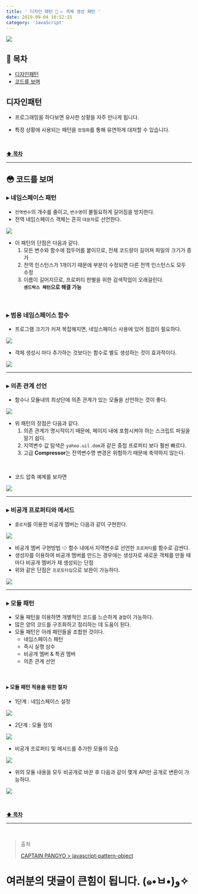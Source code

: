 ```yaml
---
title: ' 디자인 패턴 💠 ▻ 객체 생성 패턴 '
date: 2019-09-04 10:52:15
category: 'JavaScript'
---
```


![](./images/design-pattern/logo.jpg)

## **💎 목차**

- [디자인패턴](#-디자인패턴)
- [코드를 보며](#-코드를-보며)

## **디자인패턴**

- 프로그래밍을 하다보면 유사한 상황을 자주 만나게 됩니다.

- 특정 상황에 사용되는 패턴을 `정형화`를 통해 유연하게 대처할 수 있습니다.

<br />

**[⬆ 목차](#-목차)**

<hr />

## **😳 코드를 보며**

### ▸ 네임스페이스 패턴

- `전역변수`의 개수를 줄이고, `변수명`이 불필요하게 길어짐을 방지한다.
- 전역 네임스페이스 객체는 흔히 `대문자`로 선언한다.

![](./images/design-pattern/1/1.png)
<br />

- 이 패턴의 단점은 다음과 같다.
  1. 모든 변수와 함수에 접두어를 붙이므로, 전체 코드량이 길어져 파일의 크기가 증가
  2. 전역 인스턴스가 1개이기 때문에 부분이 수정되면 다른 전역 인스턴스도 모두 수정
  3. 이름이 길어지므로, 프로퍼티 판별을 위한 검색작업이 오래걸린다.
     <br />
     **`샌드박스 패턴`으로 해결 가능**

<br />

### ▸ 범용 네임스페이스 함수

- 프로그램 크기가 커져 복잡해지면, 네임스페이스 사용에 있어 점검이 필요하다.

![](./images/design-pattern/1/2.png)
<br />

- 객체 생성시 마다 추가하는 것보다는 함수로 별도 생성하는 것이 효과적이다.

![](./images/design-pattern/1/3.png)
<br />

<hr />

### ▸ 의존 관계 선언

- 함수나 모듈내의 최상단에 의존 관계가 있는 모듈을 선언하는 것이 좋다.

![](./images/design-pattern/1/4.png)
<br />

- 위 패턴의 장점은 다음과 같다.
  1. 의존 관계가 명시적이기 때문에, 페이지 내에 포함시켜야 하는 스크립트 파일을 알기 쉽다.
  2. 지역변수 값 탐색은 `yahoo.uil.dom`과 같은 중첩 프로퍼티 보다 훨씬 빠르다.
  3. 고급 **Compressor**는 전역변수명 변경은 위험하기 때문에 축약하지 않는다.

<br />

- 코드 압축 예제를 보자면

![](./images/design-pattern/1/5.png)
<br />

<hr />

### ▸ 비공개 프로퍼티와 메서드

- `클로저`를 이용한 비공개 멤버는 다음과 같이 구현한다.

![](./images/design-pattern/1/6.png)
<br />

- 비공개 멤버 구현방법 ⇨ 함수 내에서 지역변수로 선언한 `프로퍼티`를 함수로 감싼다.
- 생성자를 이용하여 비공개 멤버를 만드는 경우에는 생성자로 새로운 객체를 만들 때 마다 비공개 멤버가 재 생성되는 단점
- 위와 같은 단점은 `프로토타입`으로 보완이 가능하다.

![](./images/design-pattern/1/7.png)
<br />

<hr />

### ▸ 모듈 패턴

- 모듈 패턴을 이용하면 개별적인 코드를 느슨하게 `결합`이 가능하다.
- 많은 양의 코드를 구조화하고 정리하는 데 도움이 된다.
- 모듈 패턴은 아래 패턴들을 조합한 것이다.
  - 네임스페이스 패턴
  - 즉시 실행 삼수
  - 비공개 멤버 & 특권 멤버
  - 의존 관계 선언

<br />

#### ▸ 모듈 패턴 적용을 위한 절차

- 1단계 : 네임스페이스 설정

![](./images/design-pattern/1/8.png)
<br />

- 2단계 : 모듈 정의

![](./images/design-pattern/1/9.png)
<br />

- 비공개 프로퍼티 및 메서드를 추가한 모듈의 모습

![](./images/design-pattern/1/10.png)
<br />

- 위의 모듈 내용을 모두 비공개로 바꾼 후 다음과 같이 몇개 API만 공개로 변환이 가능하다.

![](./images/design-pattern/1/11.png)
<br />

<br />

**[⬆ 목차](#-목차)**

<hr />

<br />

> 출처
>
> <a href="https://joshua1988.github.io/web-development/javascript/javascript-pattern-object/" target="_blank">CAPTAIN PANGYO > javascript-pattern-object</a>

# 여러분의 댓글이 큰힘이 됩니다. (๑•̀ㅂ•́)و✧
